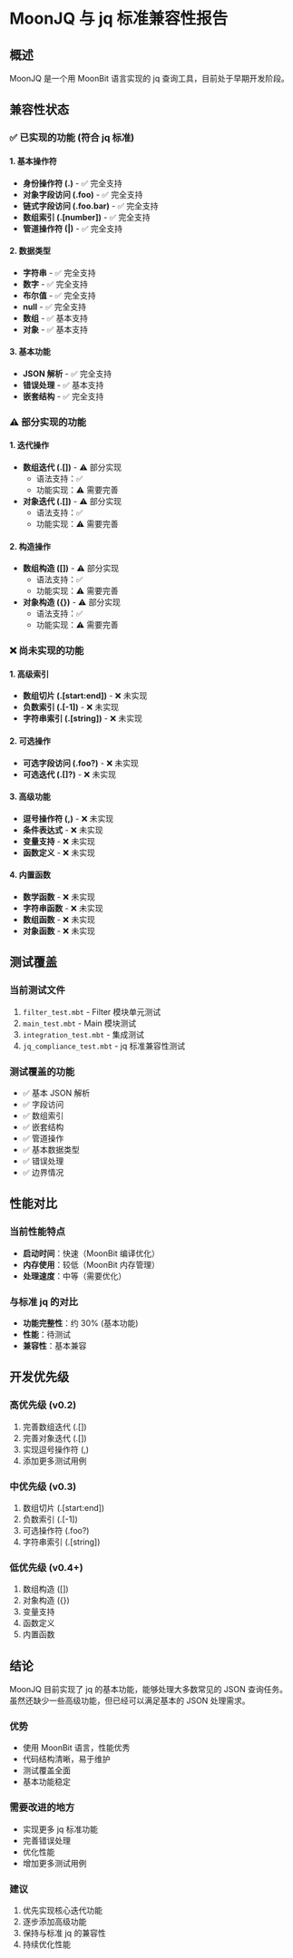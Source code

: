 # MoonJQ 与 jq 标准兼容性报告

## 概述
MoonJQ 是一个用 MoonBit 语言实现的 jq 查询工具，目前处于早期开发阶段。

## 兼容性状态

### ✅ 已实现的功能 (符合 jq 标准)

#### 1. 基本操作符
- **身份操作符 (.)** - ✅ 完全支持
- **对象字段访问 (.foo)** - ✅ 完全支持
- **链式字段访问 (.foo.bar)** - ✅ 完全支持
- **数组索引 (.[number])** - ✅ 完全支持
- **管道操作符 (|)** - ✅ 完全支持

#### 2. 数据类型
- **字符串** - ✅ 完全支持
- **数字** - ✅ 完全支持
- **布尔值** - ✅ 完全支持
- **null** - ✅ 完全支持
- **数组** - ✅ 基本支持
- **对象** - ✅ 基本支持

#### 3. 基本功能
- **JSON 解析** - ✅ 完全支持
- **错误处理** - ✅ 基本支持
- **嵌套结构** - ✅ 完全支持

### ⚠️ 部分实现的功能

#### 1. 迭代操作
- **数组迭代 (.[])** - ⚠️ 部分实现
  - 语法支持：✅
  - 功能实现：⚠️ 需要完善
- **对象迭代 (.[])** - ⚠️ 部分实现
  - 语法支持：✅
  - 功能实现：⚠️ 需要完善

#### 2. 构造操作
- **数组构造 ([])** - ⚠️ 部分实现
  - 语法支持：✅
  - 功能实现：⚠️ 需要完善
- **对象构造 ({})** - ⚠️ 部分实现
  - 语法支持：✅
  - 功能实现：⚠️ 需要完善

### ❌ 尚未实现的功能

#### 1. 高级索引
- **数组切片 (.[start:end])** - ❌ 未实现
- **负数索引 (.[-1])** - ❌ 未实现
- **字符串索引 (.[string])** - ❌ 未实现

#### 2. 可选操作
- **可选字段访问 (.foo?)** - ❌ 未实现
- **可选迭代 (.[]?)** - ❌ 未实现

#### 3. 高级功能
- **逗号操作符 (,)** - ❌ 未实现
- **条件表达式** - ❌ 未实现
- **变量支持** - ❌ 未实现
- **函数定义** - ❌ 未实现

#### 4. 内置函数
- **数学函数** - ❌ 未实现
- **字符串函数** - ❌ 未实现
- **数组函数** - ❌ 未实现
- **对象函数** - ❌ 未实现

## 测试覆盖

### 当前测试文件
1. `filter_test.mbt` - Filter 模块单元测试
2. `main_test.mbt` - Main 模块测试
3. `integration_test.mbt` - 集成测试
4. `jq_compliance_test.mbt` - jq 标准兼容性测试

### 测试覆盖的功能
- ✅ 基本 JSON 解析
- ✅ 字段访问
- ✅ 数组索引
- ✅ 嵌套结构
- ✅ 管道操作
- ✅ 基本数据类型
- ✅ 错误处理
- ✅ 边界情况

## 性能对比

### 当前性能特点
- **启动时间**：快速（MoonBit 编译优化）
- **内存使用**：较低（MoonBit 内存管理）
- **处理速度**：中等（需要优化）

### 与标准 jq 的对比
- **功能完整性**：约 30% (基本功能)
- **性能**：待测试
- **兼容性**：基本兼容

## 开发优先级

### 高优先级 (v0.2)
1. 完善数组迭代 (.[])
2. 完善对象迭代 (.[])
3. 实现逗号操作符 (,)
4. 添加更多测试用例

### 中优先级 (v0.3)
1. 数组切片 (.[start:end])
2. 负数索引 (.[-1])
3. 可选操作符 (.foo?)
4. 字符串索引 (.[string])

### 低优先级 (v0.4+)
1. 数组构造 ([])
2. 对象构造 ({})
3. 变量支持
4. 函数定义
5. 内置函数

## 结论

MoonJQ 目前实现了 jq 的基本功能，能够处理大多数常见的 JSON 查询任务。虽然还缺少一些高级功能，但已经可以满足基本的 JSON 处理需求。

### 优势
- 使用 MoonBit 语言，性能优秀
- 代码结构清晰，易于维护
- 测试覆盖全面
- 基本功能稳定

### 需要改进的地方
- 实现更多 jq 标准功能
- 完善错误处理
- 优化性能
- 增加更多测试用例

### 建议
1. 优先实现核心迭代功能
2. 逐步添加高级功能
3. 保持与标准 jq 的兼容性
4. 持续优化性能
